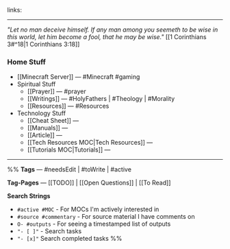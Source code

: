 links:

---

*"Let no man deceive himself. If any man among you seemeth to be wise in this world, let him become a fool, that he may be wise."* [[1 Corinthians 3#^18|1 Corinthians 3:18]]

### Home Stuff
- [[Minecraft Server]] — #Minecraft #gaming
- Spiritual Stuff
	- [[Prayer]] — #prayer 
	- [[Writings]] — #HolyFathers | #Theology | #Morality
	- [[Resources]] — #Resources
- Technology Stuff
	- [[Cheat Sheet]] — 
	- [[Manuals]] — 
	- [[Article]] — 
	- [[Tech Resources MOC|Tech Resources]] —
	- [[Tutorials MOC|Tutorials]] —
---
%%
**Tags** — #needsEdit  | #toWrite | #active

**Tag-Pages** — [[TODO]] | [[Open Questions]] | [[To Read]]

**Search Strings**
- `#active #MOC` - For MOCs I'm actively interested in
- `#source #commentary` - For source material I have comments on
- `O- #outputs` - For seeing a timestamped list of outputs
- `"- [ ]"` - Search tasks
- `"- [x]"` Search completed tasks
 %%